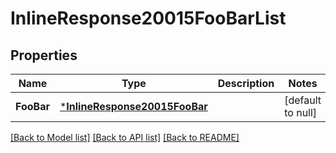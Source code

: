 # InlineResponse20015FooBarList

## Properties
Name | Type | Description | Notes
------------ | ------------- | ------------- | -------------
**FooBar** | [***InlineResponse20015FooBar**](inline_response_200_15_foo_bar.md) |  | [default to null]

[[Back to Model list]](../README.md#documentation-for-models) [[Back to API list]](../README.md#documentation-for-api-endpoints) [[Back to README]](../README.md)


